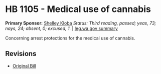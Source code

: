 # HB 1105 - Medical use of cannabis
**Primary Sponsor:** [Shelley Kloba](/person/leg/shelley.kloba.md)
*Status: Third reading, passed; yeas, 73; nays, 24; absent, 0; excused, 1.* | [leg.wa.gov summary](https://app.leg.wa.gov/billsummary?BillNumber=1105&Year=2021)

Concerning arrest protections for the medical use of cannabis.

## Revisions
* [Original Bill](1/)